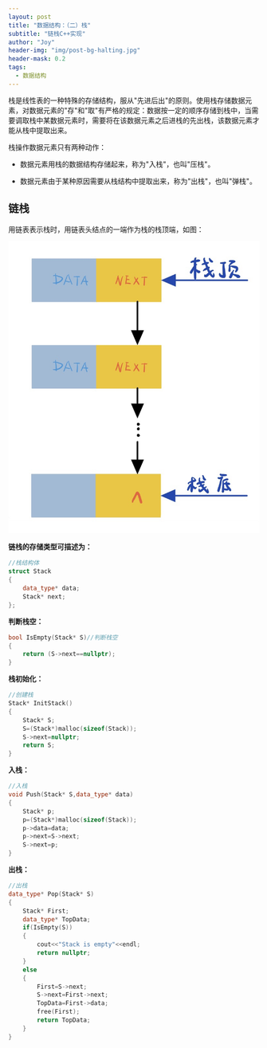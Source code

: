 ```yaml
---
layout: post
title: "数据结构：（二）栈"
subtitle: "链栈C++实现"
author: "Joy"
header-img: "img/post-bg-halting.jpg"
header-mask: 0.2
tags:
  - 数据结构
---
```


栈是线性表的一种特殊的存储结构，服从"先进后出"的原则。使用栈存储数据元素，对数据元素的"存"和"取"有严格的规定：数据按一定的顺序存储到栈中，当需要调取栈中某数据元素时，需要将在该数据元素之后进栈的先出栈，该数据元素才能从栈中提取出来。

栈操作数据元素只有两种动作：

-   数据元素用栈的数据结构存储起来，称为"入栈"，也叫"压栈"。

-   数据元素由于某种原因需要从栈结构中提取出来，称为"出栈"，也叫"弹栈"。

链栈
----

用链表表示栈时，用链表头结点的一端作为栈的栈顶端，如图：

![linked_stack](/img/in-post/linked_stack.png)

**链栈的存储类型可描述为：**

``` {.c++ language="c++"}
//栈结构体
struct Stack
{
    data_type* data;
    Stack* next;
};
```

**判断栈空：**

``` {.c++ language="c++"}
bool IsEmpty(Stack* S)//判断栈空
{
    return (S->next==nullptr);
}
```

**栈初始化：**

``` {.c++ language="c++"}
//创建栈
Stack* InitStack()
{
    Stack* S;
    S=(Stack*)malloc(sizeof(Stack));
    S->next=nullptr;
    return S;
}
```

**入栈：**

``` {.c++ language="c++"}
//入栈
void Push(Stack* S,data_type* data)
{
    Stack* p;
    p=(Stack*)malloc(sizeof(Stack));
    p->data=data;
    p->next=S->next;
    S->next=p;
}
```

**出栈：**

``` {.c++ language="c++"}
//出栈
data_type* Pop(Stack* S)
{
    Stack* First;
    data_type* TopData;
    if(IsEmpty(S))
    {
        cout<<"Stack is empty"<<endl;
        return nullptr;
    }
    else
    {
        First=S->next;
        S->next=First->next;
        TopData=First->data;
        free(First);
        return TopData;
    }
}
```
